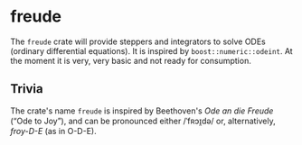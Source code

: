 # freude

The `freude` crate will provide steppers and integrators to solve ODEs
(ordinary differential equations). It is inspired by `boost::numeric::odeint`.
At the moment it is very, very basic and not ready for consumption.

## Trivia

The crate's name `freude` is inspired by Beethoven's *Ode an die Freude* (“Ode to
Joy”), and can be pronounced either /ˈfʀɔɪ̯də/ or, alternatively, *froy-D-E* (as
in O-D-E).
